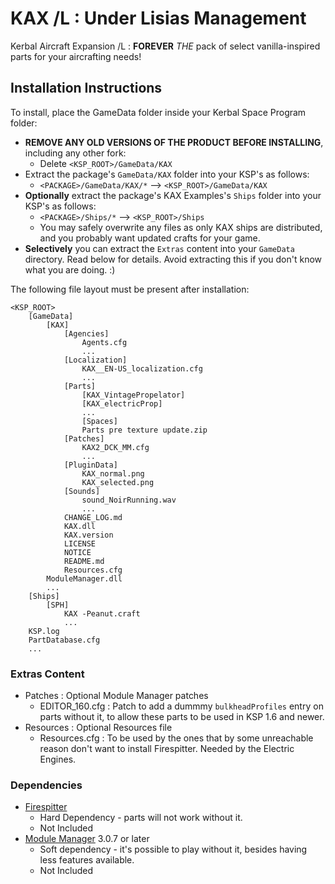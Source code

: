 # KAX /L : Under Lisias Management

Kerbal Aircraft Expansion /L : **FOREVER** _THE_ pack of select vanilla-inspired parts for your aircrafting needs!


## Installation Instructions

To install, place the GameData folder inside your Kerbal Space Program folder:

* **REMOVE ANY OLD VERSIONS OF THE PRODUCT BEFORE INSTALLING**, including any other fork:
	+ Delete `<KSP_ROOT>/GameData/KAX`
* Extract the package's `GameData/KAX` folder into your KSP's as follows:
	+ `<PACKAGE>/GameData/KAX/*` --> `<KSP_ROOT>/GameData/KAX`
* **Optionally** extract the package's KAX Examples's `Ships` folder into your KSP's as follows:
	+ `<PACKAGE>/Ships/*` --> `<KSP_ROOT>/Ships`
	+ You may safely overwrite any files as only KAX ships are distributed, and you probably want updated crafts for your game.
* **Selectively** you can extract the `Extras` content into your `GameData` directory. Read below for details. Avoid extracting this if you don't know what you are doing. :)

The following file layout must be present after installation:

```
<KSP_ROOT>
	[GameData]
		[KAX]
			[Agencies]
				Agents.cfg
				...
			[Localization]
				KAX__EN-US_localization.cfg
				...
			[Parts]
				[KAX_VintagePropelator]
				[KAX_electricProp]
				...
				[Spaces]
				Parts pre texture update.zip	
			[Patches]
				KAX2_DCK_MM.cfg
				...
			[PluginData]
				KAX_normal.png
				KAX_selected.png
			[Sounds]
				sound_NoirRunning.wav
				...
			CHANGE_LOG.md
			KAX.dll
			KAX.version
			LICENSE
			NOTICE
			README.md
			Resources.cfg
		ModuleManager.dll
		...
	[Ships]
		[SPH]
			KAX -Peanut.craft
			...
	KSP.log
	PartDatabase.cfg
	...
```

### Extras Content

* Patches : Optional Module Manager patches
	+ EDITOR_160.cfg : Patch to add a dummmy `bulkheadProfiles` entry on parts without it, to allow these parts to be used in KSP 1.6 and newer.
* Resources : Optional Resources file
	+ Resources.cfg : To be used by the ones that by some unreachable reason don't want to install Firespitter. Needed by the Electric Engines.

### Dependencies

* [Firespitter](https://github.com/snjo/Firespitter/releases)
	+ Hard Dependency - parts will not work without it. 
	+ Not Included
* [Module Manager](https://forum.kerbalspaceprogram.com/index.php?/topic/50533-*) 3.0.7 or later
	+ Soft dependency - it's possible to play without it, besides having less features available.
	+ Not Included

